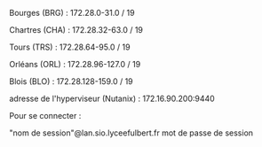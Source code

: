Bourges (BRG) : 172.28.0-31.0 / 19 <br>

Chartres (CHA) : 172.28.32-63.0 / 19 <br>

Tours (TRS) : 172.28.64-95.0 / 19 <br>

Orléans (ORL) : 172.28.96-127.0 / 19 <br>

Blois (BLO) : 172.28.128-159.0 / 19 <br>

adresse de l'hyperviseur (Nutanix) : 172.16.90.200:9440 <br>

Pour se connecter : 

"nom de session"@lan.sio.lyceefulbert.fr
mot de passe de session